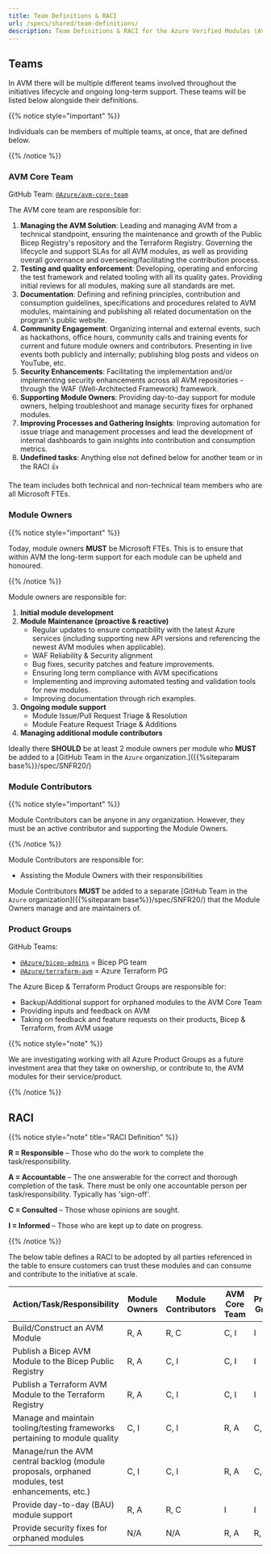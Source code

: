 ```yaml
---
title: Team Definitions & RACI
url: /specs/shared/team-definitions/
description: Team Definitions & RACI for the Azure Verified Modules (AVM) program
---
```


## Teams

In AVM there will be multiple different teams involved throughout the initiatives lifecycle and ongoing long-term support. These teams will be listed below alongside their definitions.

{{% notice style="important" %}}

Individuals can be members of multiple teams, at once, that are defined below.

{{% /notice %}}

### AVM Core Team

GitHub Team: [`@Azure/avm-core-team`](https://github.com/orgs/zojovano/teams/avm-core-team)

The AVM core team are responsible for:

1. **Managing the AVM Solution**: Leading and managing AVM from a technical standpoint, ensuring the maintenance and growth of the Public Bicep Registry's repository and the Terraform Registry. Governing the lifecycle and support SLAs for all AVM modules, as well as providing overall governance and overseeing/facilitating the contribution process.
2. **Testing and quality enforcement**: Developing, operating and enforcing the test framework and related tooling with all its quality gates. Providing initial reviews for all modules, making sure all standards are met.
3. **Documentation**: Defining and refining principles, contribution and consumption guidelines, specifications and procedures related to AVM modules, maintaining and publishing all related documentation on the program's public website.
4. **Community Engagement**: Organizing internal and external events, such as hackathons, office hours, community calls and training events for current and future module owners and contributors. Presenting in live events both publicly and internally; publishing blog posts and videos on YouTube, etc.
5. **Security Enhancements**: Facilitating the implementation and/or implementing security enhancements across all AVM repositories - through the WAF (Well-Architected Framework) framework.
6. **Supporting Module Owners**: Providing day-to-day support for module owners, helping troubleshoot and manage security fixes for orphaned modules.
7. **Improving Processes and Gathering Insights**: Improving automation for issue triage and management processes and lead the development of internal dashboards to gain insights into contribution and consumption metrics.
8. **Undefined tasks**: Anything else not defined below for another team or in the RACI 👍

The team includes both technical and non-technical team members who are all Microsoft FTEs.

### Module Owners

{{% notice style="important" %}}

Today, module owners **MUST** be Microsoft FTEs. This is to ensure that within AVM the long-term support for each module can be upheld and honoured.

{{% /notice %}}

Module owners are responsible for:

1. **Initial module development**
2. **Module Maintenance (proactive & reactive)**
    - Regular updates to ensure compatibility with the latest Azure services (including supporting new API versions and referencing the newest AVM modules when applicable).
    - WAF Reliability & Security alignment
    - Bug fixes, security patches and feature improvements.
    - Ensuring long term compliance with AVM specifications
    - Implementing and improving automated testing and validation tools for new modules.
    - Improving documentation through rich examples.
3. **Ongoing module support**
    - Module Issue/Pull Request Triage & Resolution
    - Module Feature Request Triage & Additions
4. **Managing additional module contributors**

Ideally there **SHOULD** be at least 2 module owners per module who **MUST** be added to a [GitHub Team in the `Azure` organization.]({{%siteparam base%}}/spec/SNFR20/)

### Module Contributors

{{% notice style="important" %}}

Module Contributors can be anyone in any organization. However, they must be an active contributor and supporting the Module Owners.

{{% /notice %}}

Module Contributors are responsible for:

- Assisting the Module Owners with their responsibilities

Module Contributors **MUST** be added to a separate [GitHub Team in the `Azure` organization]({{%siteparam base%}}/spec/SNFR20/) that the Module Owners manage and are maintainers of.

### Product Groups

GitHub Teams:

- [`@Azure/bicep-admins`](https://github.com/orgs/zojovano/teams/bicep-admins) = Bicep PG team
- [`@Azure/terraform-avm`](https://github.com/orgs/zojovano/teams/terraform-avm) = Azure Terraform PG

The Azure Bicep & Terraform Product Groups are responsible for:

- Backup/Additional support for orphaned modules to the AVM Core Team
- Providing inputs and feedback on AVM
- Taking on feedback and feature requests on their products, Bicep & Terraform, from AVM usage

{{% notice style="note" %}}

We are investigating working with all Azure Product Groups as a future investment area that they take on ownership, or contribute to, the AVM modules for their service/product.

{{% /notice %}}

## RACI

{{% notice style="note" title="RACI Definition" %}}

**R = Responsible** – Those who do the work to complete the task/responsibility.

**A = Accountable** – The one answerable for the correct and thorough completion of the task. There must be only one accountable person per task/responsibility. Typically has 'sign-off'.

**C = Consulted** – Those whose opinions are sought.

**I = Informed** – Those who are kept up to date on progress.

{{% /notice %}}

The below table defines a RACI to be adopted by all parties referenced in the table to ensure customers can trust these modules and can consume and contribute to the initiative at scale.

| Action/Task/Responsibility                                                                       | Module Owners | Module Contributors | AVM Core Team | Product Groups | Notes |
| ------------------------------------------------------------------------------------------------ | ------------- | ------------------- | ------------- | -------------- | ----- |
| Build/Construct an AVM Module                                                                    | R, A          | R, C                | C, I          | I              |       |
| Publish a Bicep AVM Module to the Bicep Public Registry                                          | R, A          | C, I                | C, I          | I              |       |
| Publish a Terraform AVM Module to the Terraform Registry                                         | R, A          | C, I                | C, I          | I              |       |
| Manage and maintain tooling/testing frameworks pertaining to module quality                      | C, I          | C, I                | R, A          | C, I           |       |
| Manage/run the AVM central backlog (module proposals, orphaned modules, test enhancements, etc.) | C, I          | C, I                | R, A          | C, I           |       |
| Provide day-to-day (BAU) module support                                                          | R, A          | R, C                | I             | I              |       |
| Provide security fixes for orphaned modules                                                      | N/A           | N/A                 | R, A          | R, C, I        |       |
